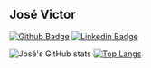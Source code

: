 ## José Victor

[![Github Badge](https://img.shields.io/badge/-Github-000?style=flat-square&logo=Github&logoColor=white&link=https://github.com/josevictorsss)](https://github.com/josevictorsss)
[![Linkedin Badge](https://img.shields.io/badge/-LinkedIn-blue?style=flat-square&logo=Linkedin&logoColor=white&link=https://www.linkedin.com/in/jose-victor-tf/)](www.linkedin.com/in/jose-victor-tf/)

![José's GitHub stats](https://github-readme-stats.vercel.app/api?username=josevictorsss&show_icons=true&theme=radical) [![Top Langs](https://github-readme-stats.vercel.app/api/top-langs/?username=josevictorsss&theme=radical)](https://github.com/josevictorsss/github-readme-stats)
